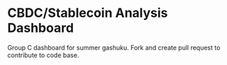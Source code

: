 # CBDC/Stablecoin Analysis Dashboard

Group C dashboard for summer gashuku.
Fork and create pull request to contribute to code base.
